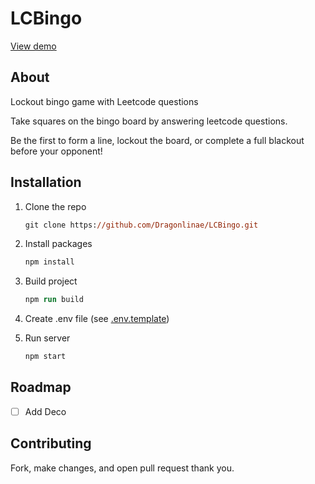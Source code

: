 # LCBingo

[View demo](lcbingo.dragonlinae.com)

## About

Lockout bingo game with Leetcode questions

Take squares on the bingo board by answering leetcode questions.

Be the first to form a line, lockout the board, or complete a full blackout
before your opponent!

## Installation

1.  Clone the repo

    ```ps
    git clone https://github.com/Dragonlinae/LCBingo.git
    ```

2.  Install packages

    ```ps
    npm install
    ```

3.  Build project

    ```ps
    npm run build
    ```

4.  Create .env file (see [.env.template](./.env.template))

5.  Run server
    ```ps
    npm start
    ```

## Roadmap

- [ ] Add Deco

## Contributing

Fork, make changes, and open pull request thank you.
